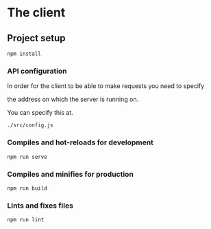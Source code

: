 # The client

## Project setup

```
npm install
```

### API configuration

In order for the client to be able to make requests you need to specify

the address on which the server is running on.

You can specify this at.

```
./src/config.js
```

### Compiles and hot-reloads for development

```
npm run serve
```

### Compiles and minifies for production

```
npm run build
```

### Lints and fixes files

```
npm run lint
```
